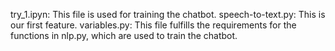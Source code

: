 try_1.ipyn: This file is used for training the chatbot.
speech-to-text.py: This is our first feature.
variables.py: This file fulfills the requirements for the functions in nlp.py, which are used to train the chatbot.

